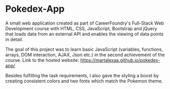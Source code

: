 # Pokedex-App

A small web application created as part of CareerFoundry's Full-Stack Web Development course with HTML, CSS, JavaScript, Bootstrap and jQuery that loads data from an external API and enables the viewing of data points in detail.

The goal of this project was to learn basic JavaScript (variables, functions, arrays, DOM interaction, AJAX, Json etc.) in the second achievement of the course. Link to the hosted website: https://martalexaa.github.io/pokedex-app/

Besides fulfilling the task requirements, I also gave the styling a boost by creating consistent colors and two fonts which match the Pokemon theme. 
